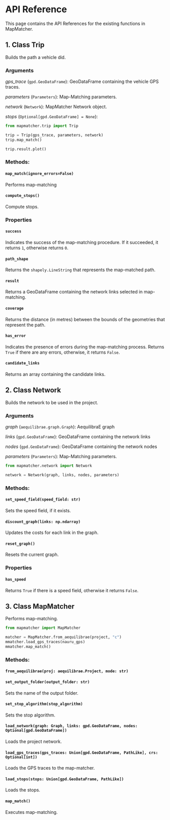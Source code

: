 # API Reference

This page contains the API References for the existing functions in MapMatcher.

## 1. Class Trip
Builds the path a vehicle did.

### **Arguments**
*gps_trace* (`gpd.GeoDataFrame`): GeoDataFrame containing the vehicle GPS traces.

*parameters* (`Parameters`): Map-Matching parameters.

*network* (`Network`): MapMatcher Network object.

*stops* (`Optional[gpd.GeoDataFrame] = None`): 

```python
from mapmatcher.trip import Trip

trip = Trip(gps_trace, parameters, network)
trip.map_match()

trip.result.plot()
```

### **Methods:**

#### `map_match(ignore_errors=False)`
Performs map-matching

#### `compute_stops()`
Compute stops.

### **Properties**

#### `success`
Indicates the success of the map-matching procedure. If it succeeded, it returns `1`, otherwise returns `0`.

#### `path_shape`
Returns the `shapely.LineString` that represents the map-matched path.

#### `result`
Returns a GeoDataFrame containing the network links selected in map-matching.

#### `coverage`
Returns the distance (in metres) between the bounds of the geometries that represent the path.

#### `has_error`
Indicates the presence of errors during the map-matching process. 
Returns `True` if there are any errors, otherwise, it returns `False`.

#### `candidate_links`
Returns an array containing the candidate links.

## 2. Class Network
Builds the network to be used in the project.

### **Arguments**
*graph* (`aequilibrae.graph.Graph`): AequilibraE graph

*links* (`gpd.GeoDataFrame`): GeoDataFrame containing the network links

*nodes* (`gpd.GeoDataFrame`): GeoDataFrame containing the network nodes

*parameters* (`Parameters`): Map-Matching parameters.

```python
from mapmatcher.network import Network

network = Network(graph, links, nodes, parameters)
```

### **Methods:**

#### `set_speed_field(speed_field: str)`
Sets the speed field, if it exists.

#### `discount_graph(links: np.ndarray)`
Updates the costs for each link in the graph.

#### `reset_graph()`
Resets the current graph.

### **Properties**

#### `has_speed`
Returns `True` if there is a speed field, otherwise it returns `False`.

## 3. Class MapMatcher
Performs map-matching.

```python
from mapmatcher import MapMatcher

matcher = MapMatcher.from_aequilibrae(project, "c")
mmatcher.load_gps_traces(nauru_gps)
mmatcher.map_match()

``` 
### **Methods:**

#### `from_aequilibrae(proj: aequilibrae.Project, mode: str)`

#### `set_output_folder(output_folder: str)`
Sets the name of the output folder.

#### `set_stop_algorithm(stop_algorithm)`
Sets the stop algorithm.

#### `load_network(graph: Graph, links: gpd.GeoDataFrame, nodes: Optional[gpd.GeoDataFrame])`
Loads the project network.

#### `load_gps_traces(gps_traces: Union[gpd.GeoDataFrame, PathLike], crs: Optional[int])`
Loads the GPS traces to the map-matcher.

#### `load_stops(stops: Union[gpd.GeoDataFrame, PathLike])`
Loads the stops.

#### `map_match()`
Executes map-matching.